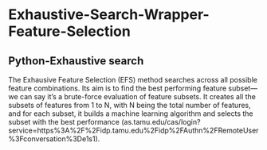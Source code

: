 # Exhaustive-Search-Wrapper-Feature-Selection
## Python-Exhaustive search
The Exhausive Feature Selection (EFS) method searches across all possible feature combinations. Its aim is to find the best performing feature subset—we can say it’s a brute-force evaluation of feature subsets. It creates all the subsets of features from 1 to N, with N being the total number of features, and for each subset, it builds a machine learning algorithm and selects the subset with the best performance (as.tamu.edu/cas/login?service=https%3A%2F%2Fidp.tamu.edu%2Fidp%2FAuthn%2FRemoteUser%3Fconversation%3De1s1).
